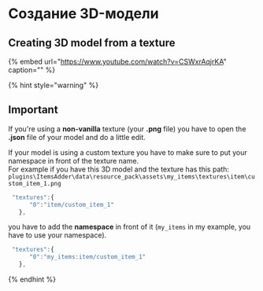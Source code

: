 # Создание 3D-модели

## Creating 3D model from a texture

{% embed url="https://www.youtube.com/watch?v=CSWxrAqjrKA" caption="" %}

{% hint style="warning" %}
## Important

If you're using a **non-vanilla** texture \(your **.png** file\) you have to open the **.json** file of your model and do a little edit.

If your model is using a custom texture you have to make sure to put your namespace in front of the texture name.  
For example if you have this 3D model and the texture has this path: `plugins\ItemsAdder\data\resource_pack\assets\my_items\textures\item\custom_item_1.png`

```javascript
 "textures":{
      "0":"item/custom_item_1"
   },
```

you have to add the **namespace** in front of it \(`my_items` in my example, you have to use your namespace\).

```javascript
 "textures":{
      "0":"my_items:item/custom_item_1"
   },
```
{% endhint %}

